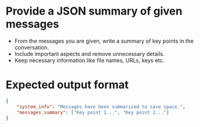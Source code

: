# Provide a JSON summary of given messages
- From the messages you are given, write a summary of key points in the conversation.
- Include important aspects and remove unnecessary details.
- Keep necessary information like file names, URLs, keys etc.

# Expected output format
~~~json
{
    "system_info": "Messages have been summarized to save space.",
    "messages_summary": ["Key point 1...", "Key point 2..."]
}
~~~
